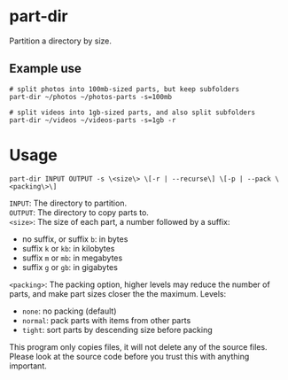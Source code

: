 # part-dir

Partition a directory by size.

## Example use

    # split photos into 100mb-sized parts, but keep subfolders
    part-dir ~/photos ~/photos-parts -s=100mb

    # split videos into 1gb-sized parts, and also split subfolders
    part-dir ~/videos ~/videos-parts -s=1gb -r

# Usage

    part-dir INPUT OUTPUT -s \<size\> \[-r | --recurse\] \[-p | --pack \<packing\>\]

`INPUT`: The directory to partition.  
`OUTPUT`: The directory to copy parts to.  
`<size>`: The size of each part, a number followed by a suffix:

- no suffix, or suffix `b`: in bytes  
- suffix `k` or `kb`: in kilobytes  
- suffix `m` or `mb`: in megabytes  
- suffix `g` or `gb`: in gigabytes

`<packing>`: The packing option, higher levels may reduce the number of parts,
and make part sizes closer the the maximum. Levels:

- `none`: no packing (default)  
- `normal`: pack parts with items from other parts
- `tight`: sort parts by descending size before packing

This program only copies files, it will not delete any of the source files.
Please look at the source code before you trust this with anything important.
